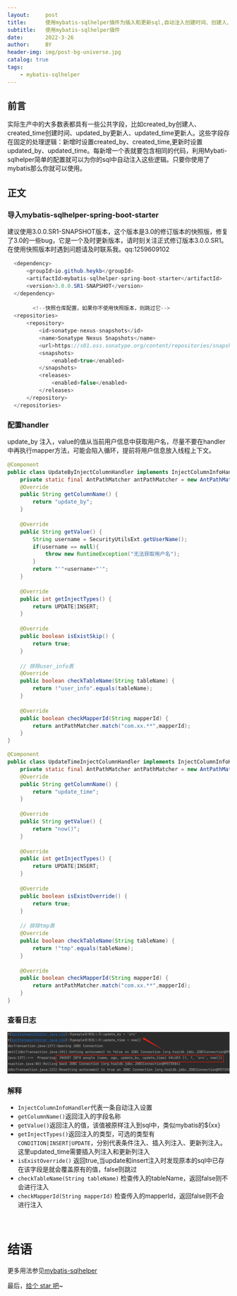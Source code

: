 ```yaml
---
layout:     post
title:      使用mybatis-sqlhelper插件为插入和更新sql,自动注入创建时间、创建人、更新人、更新时间
subtitle:   使用mybatis-sqlhelper插件
date:       2022-3-26
author:     BY
header-img: img/post-bg-universe.jpg
catalog: true
tags:
    - mybatis-sqlhelper
---
```



## 前言
实际生产中的大多数表都具有一些公共字段，比如created_by创建人、created_time创建时间、updated_by更新人、updated_time更新人。这些字段存在固定的处理逻辑：新增时设置created_by、created_time,更新时设置updated_by、updated_time。每新增一个表就要包含相同的代码，利用Mybati-sqlhelper简单的配置就可以为你的sql中自动注入这些逻辑。只要你使用了mybatis那么你就可以使用。


## 正文
### 导入mybatis-sqlhelper-spring-boot-starter
建议使用3.0.0.SR1-SNAPSHOT版本，这个版本是3.0的修订版本的快照版，修复了3.0的一些bug，它是一个及时更新版本，请时刻关注正式修订版本3.0.0.SR1。在使用快照版本时遇到问题请及时联系我。qq:1259609102
~~~java
  <dependency>
      <groupId>io.github.heykb</groupId>
      <artifactId>mybatis-sqlhelper-spring-boot-starter</artifactId>
      <version>3.0.0.SR1-SNAPSHOT</version>
  </dependency>

        <!--快照仓库配置，如果你不使用快照版本，则跳过它-->
  <repositories>
      <repository>
          <id>sonatype-nexus-snapshots</id>
          <name>Sonatype Nexus Snapshots</name>
          <url>https://s01.oss.sonatype.org/content/repositories/snapshots/</url>
          <snapshots>
              <enabled>true</enabled>
          </snapshots>
          <releases>
              <enabled>false</enabled>
          </releases>
      </repository>
  </repositories>
~~~

### 配置handler
update_by 注入，value的值从当前用户信息中获取用户名，尽量不要在handler中再执行mapper方法，可能会陷入循环，提前将用户信息放入线程上下文。<br>


~~~java
@Component
public class UpdateByInjectColumnHandler implements InjectColumnInfoHandler {
    private static final AntPathMatcher antPathMatcher = new AntPathMatcher(".");
    @Override
    public String getColumnName() {
        return "update_by";
    }

    @Override
    public String getValue() {
        String username = SecurityUtilsExt.getUserName();
        if(username == null){
            throw new RuntimeException("无法获取用户名");
        }
        return "'"+username+"'";
    }

    @Override
    public int getInjectTypes() {
        return UPDATE|INSERT;
    }

    @Override
    public boolean isExistSkip() {
        return true;
    }

    // 排除user_info表
    @Override
    public boolean checkTableName(String tableName) {
        return !"user_info".equals(tableName);
    }

    @Override
    public boolean checkMapperId(String mapperId) {
        return antPathMatcher.match("com.xx.**",mapperId);
    }
}
~~~
~~~java
@Component
public class UpdateTimeInjectColumnHandler implements InjectColumnInfoHandler {
    private static final AntPathMatcher antPathMatcher = new AntPathMatcher(".");
    @Override
    public String getColumnName() {
        return "update_time";
    }

    @Override
    public String getValue() {
        return "now()";
    }

    @Override
    public int getInjectTypes() {
        return UPDATE|INSERT;
    }

    @Override
    public boolean isExistOverride() {
        return true;
    }

    // 排除tmp表
    @Override
    public boolean checkTableName(String tableName) {
        return !"tmp".equals(tableName);
    }

    @Override
    public boolean checkMapperId(String mapperId) {
        return antPathMatcher.match("com.xx.**",mapperId);
    }
}
~~~
### 查看日志
 ![](/img/20220326_updateby.png)
### 解释
 * ```InjectColumnInfoHandler```代表一条自动注入设置
 * ```getColumnName()```返回注入的字段名称
 * ```getValue()```返回注入的值，该值被原样注入到sql中，类似mybatis的${xx}
 * ```getInjectTypes()```返回注入的类型，可选的类型有```CONDITION|INSERT|UPDATE```，分别代表条件注入、插入列注入、更新列注入。这里updated_time需要插入列注入和更新列注入
 * ```isExistOverride()``` 返回true,当update和insert注入时发现原本的sql中已存在该字段是就会覆盖原有的值，false则跳过
 * ```checkTableName(String tableName)``` 检查传入的tableName，返回false则不会进行注入
 * ```checkMapperId(String mapperId)``` 检查传入的mapperId，返回false则不会进行注入
<br>


# 结语

更多用法参见[mybatis-sqlhelper](https://github.com/heykb/mybatis-sqlhelper)

最后，[给个 star 吧](https://github.com/heykb/mybatis-sqlhelper)~